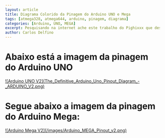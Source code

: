 ```yaml
---
layout: article
title: Diagrama Colorido da Pinagem do Arduino UNO e Mega
tags: [atmega328, atmega644, arduino, pinagem, diagrama]
categories: [Arduino, UNO, MEGA]
excerpt: Pesquisando na internet ache este trabalho do Pighixxx que desenhou de forma bastante rica a pinagem completa do Arduino UNO e MEGA
author: Carlos Delfino
---
```

# Abaixo está a imagem da pinagem do Arduino UNO
<a href="http://www.pighixxx.com/downloads/the-definitive-arduino-pinout-diagram/">
	![Arduino UNO V2](The_Definitive_Arduino_Uno_Pinout_Diagram_-_ARDUINO_V2.png)
</a>

# Segue abaixo a imagem da pinagem do Arduino Mega:
<a href="http://www.pighixxx.com/2013/03/arduino-mega-pinout-v2/">
	![Arduino Mega V2](/images/Arduino_MEGA_Pinout_v2.png)
</a>

